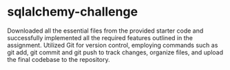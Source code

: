 # sqlalchemy-challenge
Downloaded all the essential files from the provided starter code and successfully implemented all the required features outlined in the assignment. Utilized Git for version control, employing commands such as git add, git commit and git push to track changes, organize files, and upload the final codebase to the repository.


